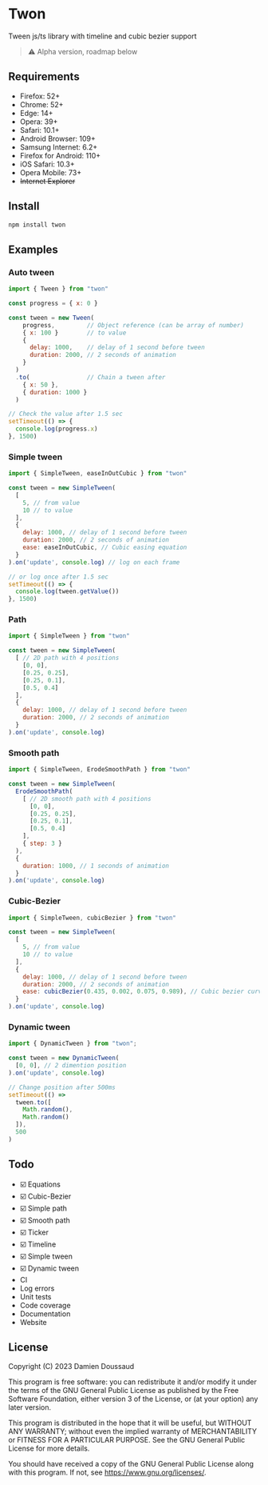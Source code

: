 # Twon

Tween js/ts library with timeline and cubic bezier support

> ⚠️ Alpha version, roadmap below

## Requirements

- Firefox: 52+
- Chrome: 52+
- Edge: 14+
- Opera: 39+
- Safari: 10.1+
- Android Browser: 109+
- Samsung Internet: 6.2+
- Firefox for Android: 110+
- iOS Safari: 10.3+
- Opera Mobile: 73+
- ~~Internet Explorer~~

## Install

```bash
npm install twon
```

## Examples

### Auto tween

```javascript
import { Tween } from "twon"

const progress = { x: 0 }

const tween = new Tween(
    progress,         // Object reference (can be array of number)
    { x: 100 }        // to value
    {
      delay: 1000,    // delay of 1 second before tween
      duration: 2000, // 2 seconds of animation
    }
  )
  .to(                // Chain a tween after
    { x: 50 },
    { duration: 1000 }
  )  

// Check the value after 1.5 sec
setTimeout(() => {
  console.log(progress.x)
}, 1500)
```

### Simple tween

```javascript
import { SimpleTween, easeInOutCubic } from "twon"

const tween = new SimpleTween(
  [
    5, // from value
    10 // to value
  ],
  {
    delay: 1000, // delay of 1 second before tween
    duration: 2000, // 2 seconds of animation
    ease: easeInOutCubic, // Cubic easing equation
  }
).on('update', console.log) // log on each frame

// or log once after 1.5 sec
setTimeout(() => {
  console.log(tween.getValue())
}, 1500)
```

### Path

```javascript
import { SimpleTween } from "twon"

const tween = new SimpleTween(
  [ // 2D path with 4 positions
    [0, 0],
    [0.25, 0.25],
    [0.25, 0.1],
    [0.5, 0.4]
  ],
  {
    delay: 1000, // delay of 1 second before tween
    duration: 2000, // 2 seconds of animation
  }
).on('update', console.log)
```

### Smooth path

```javascript
import { SimpleTween, ErodeSmoothPath } from "twon"

const tween = new SimpleTween(
  ErodeSmoothPath(
    [ // 2D smooth path with 4 positions
      [0, 0],
      [0.25, 0.25],
      [0.25, 0.1],
      [0.5, 0.4]
    ],
    { step: 3 }
  ),
  {
    duration: 1000, // 1 seconds of animation
  }
).on('update', console.log)
```

### Cubic-Bezier

```javascript
import { SimpleTween, cubicBezier } from "twon"

const tween = new SimpleTween(
  [
    5, // from value
    10 // to value
  ],
  {
    delay: 1000, // delay of 1 second before tween
    duration: 2000, // 2 seconds of animation
    ease: cubicBezier(0.435, 0.002, 0.075, 0.989), // Cubic bezier curve
  }
).on('update', console.log)
```

### Dynamic tween

```javascript
import { DynamicTween } from "twon";

const tween = new DynamicTween(
  [0, 0], // 2 dimention position
).on('update', console.log)

// Change position after 500ms
setTimeout(() =>
  tween.to([
    Math.random(),
    Math.random()
  ]),
  500
)
```

## Todo

- ☑️ Equations
- ☑️ Cubic-Bezier
- ☑️ Simple path
- ☑️ Smooth path
- ☑️ Ticker
- ☑️ Timeline
- ☑️ Simple tween
- ☑️ Dynamic tween
- CI
- Log errors
- Unit tests
- Code coverage
- Documentation
- Website

## License

Copyright (C) 2023 Damien Doussaud

This program is free software: you can redistribute it and/or modify it under the terms of the GNU General Public License as published by the Free Software Foundation, either version 3 of the License, or (at your option) any later version.

This program is distributed in the hope that it will be useful, but WITHOUT ANY WARRANTY; without even the implied warranty of MERCHANTABILITY or FITNESS FOR A PARTICULAR PURPOSE. See the GNU General Public License for more details.

You should have received a copy of the GNU General Public License along with this program. If not, see https://www.gnu.org/licenses/.
